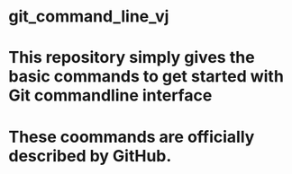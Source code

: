 # git_command_line_vj
# This repository simply gives the basic commands to get started with Git commandline interface
# These coommands are officially described by GitHub. 
